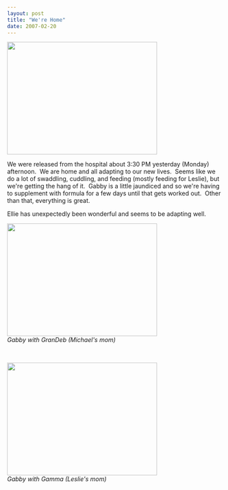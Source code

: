 ```yaml
---
layout: post
title: "We're Home"
date: 2007-02-20
---
```


<p><img height="263" alt="" src="http://www.thepaladinos.com/Portals/thepaladinos/P1000235%20(Custom).JPG" width="350"/></p>
<p>We were released from the hospital about 3:30 PM yesterday (Monday) afternoon.  We are home and all adapting to our new lives.  Seems like we do a lot of swaddling, cuddling, and feeding (mostly feeding for Leslie), but we're getting the hang of it.  Gabby is a little jaundiced and so we're having to supplement with formula for a few days until that gets worked out.  Other than that, everything is great.</p>
<p>Ellie has unexpectedly been wonderful and seems to be adapting well.</p>
<p><img height="263" alt="" src="http://www.thepaladinos.com/Portals/thepaladinos/P1000254 (Custom).JPG" width="350"/><br/>
<em>Gabby with GranDeb (Michael's mom)</em></p>
<p> </p>
<p><img height="263" alt="" src="http://www.thepaladinos.com/Portals/thepaladinos/P1000238%20(Custom).JPG" width="350"/><br/>
<em>Gabby with Gamma (Leslie's mom)</em></p>

